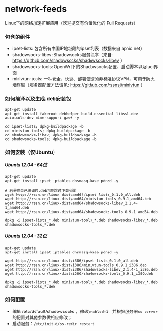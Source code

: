 # network-feeds
Linux下的网络加速扩展应用（欢迎提交有价值优化的 Pull Requests）

### 包含的组件
* ipset-lists: 包含所有中国IP地址段的ipset列表（数据来自 apnic.net）
* shadowsocks-libev: Shadowsocks服务程序（来自: https://github.com/shadowsocks/shadowsocks-libev ）
* shadowsocks-tools: OpenWrt下的Shadowsocks配置、启动脚本以及luci界面
* minivtun-tools: 一种安全、快速、部署便捷的非标准协议VPN，可用于防火墙穿越（服务器配置方法请见: https://github.com/rssnsj/minivtun ）

### 如何编译以及生成.deb安装包

    apt-get update
    apt-get install fakeroot debhelper build-essential libssl-dev autotools-dev mime-support gawk -y
     
    cd ipset-lists; dpkg-buildpackage -b
    cd minivtun-tools; dpkg-buildpackage -b
    cd shadowsocks-libev; dpkg-buildpackage -b
    cd shadowsocks-tools; dpkg-buildpackage -b

### 如何安装（仅Ubuntu）

##### Ubuntu 12.04 - 64位

    apt-get update
    apt-get install ipset iptables dnsmasq-base pdnsd -y
     
    # 若是你自己编译的.deb包则跳过下载步骤
    wget http://rssn.cn/linux-dist/amd64/ipset-lists_0.1.0_all.deb
    wget http://rssn.cn/linux-dist/amd64/minivtun-tools_0.9.1_amd64.deb
    wget http://rssn.cn/linux-dist/amd64/shadowsocks-libev_2.1.4-1_amd64.deb
    wget http://rssn.cn/linux-dist/amd64/shadowsocks-tools_0.9.1_amd64.deb
     
    dpkg -i ipset-lists_*.deb minivtun-tools_*.deb shadowsocks-libev_*.deb shadowsocks-tools_*.deb

##### Ubuntu 12.04 - 32位

    apt-get update
    apt-get install ipset iptables dnsmasq-base pdnsd -y
     
    wget http://rssn.cn/linux-dist/i386/ipset-lists_0.1.0_all.deb
    wget http://rssn.cn/linux-dist/i386/minivtun-tools_0.9.1_i386.deb
    wget http://rssn.cn/linux-dist/i386/shadowsocks-libev_2.1.4-1_i386.deb
    wget http://rssn.cn/linux-dist/i386/shadowsocks-tools_0.9.1_i386.deb
     
    dpkg -i ipset-lists_*.deb minivtun-tools_*.deb shadowsocks-libev_*.deb shadowsocks-tools_*.deb

### 如何配置
* 编辑 /etc/default/shadowsocks ，修改`enabled=1`，并根据服务器`ss-server`的配置对其他参数做相应修改；
* 启动服务：`/etc/init.d/ss-redir restart`
